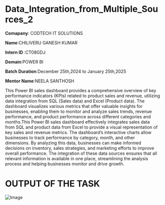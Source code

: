 # Data_Integration_from_Multiple_Sources_2

**Comapany**: CODTECH IT SOLUTIONS

**Name**:CHILIVERU GANESH KUMAR

**Intern ID** :CT08GDJ

**Domain**:POWER BI

**Batch Duration**:December 25th,2024 to January 25th,2025

**Mentor Name**:NEELA SANTHOSH

This Power BI sales dashboard provides a comprehensive overview of key performance indicators (KPIs) related to product sales and revenue, utilizing data integration from SQL (Sales data) and Excel (Product data). The dashboard visualizes various metrics that offer valuable insights for businesses, enabling them to monitor and analyze sales trends, revenue performance, and product performance across different categories and months.This Power BI sales dashboard effectively integrates sales data from SQL and product data from Excel to provide a visual representation of key sales and revenue metrics. The dashboard’s interactive charts allow businesses to track performance by category, month, and other dimensions. By analyzing this data, businesses can make informed decisions on inventory, sales strategies, and marketing efforts to improve overall performance. The integration of these data sources ensures that all relevant information is available in one place, streamlining the analysis process and helping businesses monitor and drive growth.

# OUTPUT OF THE TASK
![Image](https://github.com/user-attachments/assets/8f2a7c69-d361-4fca-b37d-b38dc2b494f1)
